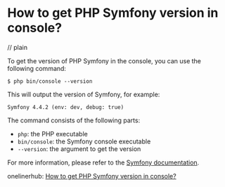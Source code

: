 # How to get PHP Symfony version in console?
// plain

To get the version of PHP Symfony in the console, you can use the following command:

```
$ php bin/console --version
```

This will output the version of Symfony, for example:

```
Symfony 4.4.2 (env: dev, debug: true)
```

The command consists of the following parts:

- `php`: the PHP executable
- `bin/console`: the Symfony console executable
- `--version`: the argument to get the version

For more information, please refer to the [Symfony documentation](https://symfony.com/doc/current/setup.html#checking-symfony-application-configuration-and-setup).

onelinerhub: [How to get PHP Symfony version in console?](https://onelinerhub.com/php-symfony-console/how-to-get-php-symfony-version-in-console)